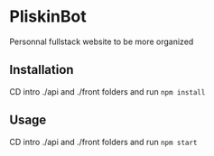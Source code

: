 # PliskinBot
Personnal fullstack website to be more organized

## Installation

CD intro ./api and ./front folders and run `npm install`

## Usage

CD intro ./api and ./front folders and run `npm start`